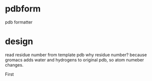 # pdbform
pdb formatter 

# design
read residue number from template pdb 
why residue number? 
because gromacs adds water and hydrogens to original pdb, so atom numeber changes. 


First 
